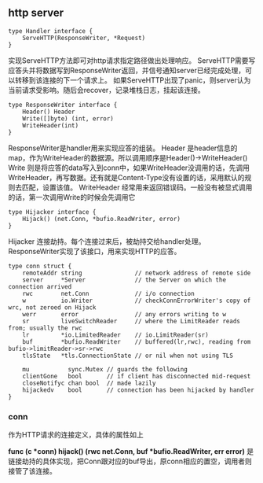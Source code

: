 ## http server 
```
type Handler interface {
	ServeHTTP(ResponseWriter, *Request)
}
```
实现ServeHTTP方法即可对http请求指定路径做出处理响应。
ServeHTTP需要写应答头并将数据写到ResponseWriter返回，并信号通知server已经完成处理，可以转移到该连接的下一个请求上。
如果ServeHTTP出现了panic，则server认为当前请求受影响。随后会recover，记录堆栈日志，挂起该连接。

```
type ResponseWriter interface {
	Header() Header
	Write([]byte) (int, error)
	WriteHeader(int)
}
```
ResponseWriter是handler用来实现应答的组装。
Header 是header信息的map，作为WriteHeader的数据源。所以调用顺序是Header()->WriteHeader()
Write 则是将应答的data写入到conn中，如果WriteHeader没调用的话，先调用WriteHeader，再写数据。还有就是Content-Type没有设置的话，采用默认的规则去匹配，设置该值。
WriteHeader 经常用来返回错误码。一般没有被显式调用的话，第一次调用Write的时候会先调用它

```
type Hijacker interface {
	Hijack() (net.Conn, *bufio.ReadWriter, error)
}
```
Hijacker 连接劫持。每个连接过来后，被劫持交给handler处理。ResponseWriter实现了该接口，用来实现HTTP的应答。

```
type conn struct {
	remoteAddr string               // network address of remote side
	server     *Server              // the Server on which the connection arrived
	rwc        net.Conn             // i/o connection
	w          io.Writer            // checkConnErrorWriter's copy of wrc, not zeroed on Hijack
	werr       error                // any errors writing to w
	sr         liveSwitchReader     // where the LimitReader reads from; usually the rwc
	lr         *io.LimitedReader    // io.LimitReader(sr)
	buf        *bufio.ReadWriter    // buffered(lr,rwc), reading from bufio->limitReader->sr->rwc
	tlsState   *tls.ConnectionState // or nil when not using TLS
 
	mu           sync.Mutex // guards the following
	clientGone   bool       // if client has disconnected mid-request
	closeNotifyc chan bool  // made lazily
	hijackedv    bool       // connection has been hijacked by handler
}
```
### conn
作为HTTP请求的连接定义，具体的属性如上

__func (c *conn) hijack() (rwc net.Conn, buf *bufio.ReadWriter, err error)__ 是链接劫持的具体实现，把Conn跟对应的buf导出，原conn相应的置空，调用者则接管了该连接。



